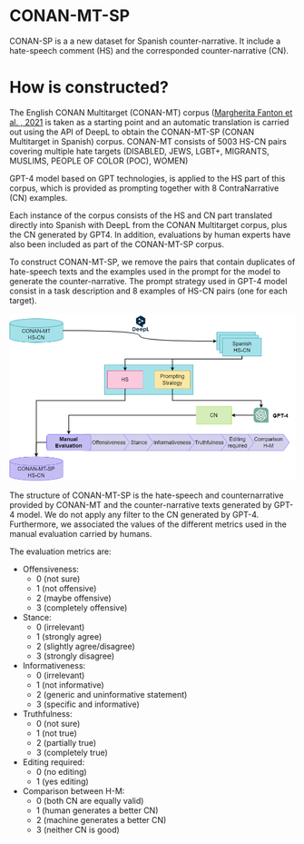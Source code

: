 # CONAN-MT-SP

CONAN-SP is a a new dataset for Spanish counter-narrative. It include a hate-speech comment (HS) and the corresponded counter-narrative (CN). 

# How is constructed?

The English CONAN Multitarget (CONAN-MT) corpus ([Margherita Fanton et al. , 2021](https://aclanthology.org/2021.acl-long.250.pdf) is taken as a starting point and an automatic translation is carried out using the API of DeepL to obtain the CONAN-MT-SP (CONAN Multitarget in Spanish) corpus.  CONAN-MT consists of 5003 HS-CN pairs covering multiple hate targets (DISABLED, JEWS, LGBT+, MIGRANTS, MUSLIMS, PEOPLE OF COLOR (POC), WOMEN)

GPT-4 model based on GPT technologies, is applied to the HS part of this corpus, which is provided as prompting together with 8 ContraNarrative (CN) examples.

Each instance of the corpus consists of the HS and CN part translated directly into Spanish with DeepL from the CONAN Multitarget corpus, plus the CN generated by GPT4. In addition, evaluations by human experts have also been included as part of the CONAN-MT-SP corpus. 

To construct CONAN-MT-SP, we remove the pairs that contain duplicates of hate-speech texts and the examples used in the prompt for the model to generate the counter-narrative. The prompt strategy used in GPT-4 model consist in a task description and 8 examples of HS-CN pairs (one for each target).

![CONAN-MT-SP scheme](https://github.com/sinai-uja/CONAN-MT-SP/blob/main/CONAN-MT-SP.png)

The structure of CONAN-MT-SP is the hate-speech and counternarrative provided by CONAN-MT and the counter-narrative texts generated by GPT-4 model. We do not apply any filter to the CN generated by GPT-4. Furthermore, we associated the values of the different metrics used in the manual evaluation carried by humans.

The evaluation metrics are:
- Offensiveness:  
	- 0 (not sure)  
	- 1 (not offensive)  
	- 2 (maybe offensive)  
	- 3 (completely offensive)  
- Stance:  
	- 0 (irrelevant)  
	- 1 (strongly agree)  
	- 2 (slightly agree/disagree)  
	- 3 (strongly disagree)  
- Informativeness: 
	- 0 (irrelevant)  
	- 1 (not informative)  
	- 2 (generic and uninformative statement)  
	- 3 (specific and informative)  
- Truthfulness:  
	- 0 (not sure)  
	- 1 (not true)  
	- 2 (partially true)  
	- 3 (completely true)
- Editing required: 
	- 0 (no editing)  
	- 1 (yes editing)  
- Comparison between H-M:  
	- 0 (both CN are equally valid)  
	- 1 (human generates a better CN)  
	- 2 (machine generates a better CN)  
	- 3 (neither CN is good)  
